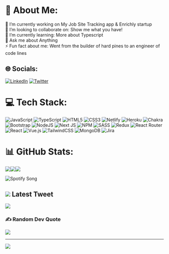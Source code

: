 # 💫 About Me:
🔭 I’m currently working on My Job Site Tracking app & Enrichly startup<br>👯 I’m looking to collaborate on: Show me what you have!<br>🌱 I’m currently learning: More about Typescript<br>💬 Ask me about Anything<br>⚡ Fun fact about me: Went from the builder of hard pines to an engineer of code lines


## 🌐 Socials:
[![LinkedIn](https://img.shields.io/badge/LinkedIn-%230077B5.svg?logo=linkedin&logoColor=white)](https://linkedin.com/in/https://www.linkedin.com/in/davidfox967/) [![Twitter](https://img.shields.io/badge/Twitter-%231DA1F2.svg?logo=Twitter&logoColor=white)](https://twitter.com/https://twitter.com/dave2188) 

# 💻 Tech Stack:
![JavaScript](https://img.shields.io/badge/javascript-%23323330.svg?style=for-the-badge&logo=javascript&logoColor=%23F7DF1E) ![TypeScript](https://img.shields.io/badge/typescript-%23007ACC.svg?style=for-the-badge&logo=typescript&logoColor=white) ![HTML5](https://img.shields.io/badge/html5-%23E34F26.svg?style=for-the-badge&logo=html5&logoColor=white) ![CSS3](https://img.shields.io/badge/css3-%231572B6.svg?style=for-the-badge&logo=css3&logoColor=white) ![Netlify](https://img.shields.io/badge/netlify-%23000000.svg?style=for-the-badge&logo=netlify&logoColor=#00C7B7) ![Heroku](https://img.shields.io/badge/heroku-%23430098.svg?style=for-the-badge&logo=heroku&logoColor=white) ![Chakra](https://img.shields.io/badge/chakra-%234ED1C5.svg?style=for-the-badge&logo=chakraui&logoColor=white) ![Bootstrap](https://img.shields.io/badge/bootstrap-%23563D7C.svg?style=for-the-badge&logo=bootstrap&logoColor=white) ![NodeJS](https://img.shields.io/badge/node.js-6DA55F?style=for-the-badge&logo=node.js&logoColor=white) ![Next JS](https://img.shields.io/badge/Next-black?style=for-the-badge&logo=next.js&logoColor=white) ![NPM](https://img.shields.io/badge/NPM-%23000000.svg?style=for-the-badge&logo=npm&logoColor=white) ![SASS](https://img.shields.io/badge/SASS-hotpink.svg?style=for-the-badge&logo=SASS&logoColor=white) ![Redux](https://img.shields.io/badge/redux-%23593d88.svg?style=for-the-badge&logo=redux&logoColor=white) ![React Router](https://img.shields.io/badge/React_Router-CA4245?style=for-the-badge&logo=react-router&logoColor=white) ![React](https://img.shields.io/badge/react-%2320232a.svg?style=for-the-badge&logo=react&logoColor=%2361DAFB) ![Vue.js](https://img.shields.io/badge/vuejs-%2335495e.svg?style=for-the-badge&logo=vuedotjs&logoColor=%234FC08D) ![TailwindCSS](https://img.shields.io/badge/tailwindcss-%2338B2AC.svg?style=for-the-badge&logo=tailwind-css&logoColor=white) ![MongoDB](https://img.shields.io/badge/MongoDB-%234ea94b.svg?style=for-the-badge&logo=mongodb&logoColor=white) ![Jira](https://img.shields.io/badge/jira-%230A0FFF.svg?style=for-the-badge&logo=jira&logoColor=white)
# 📊 GitHub Stats:

<div align="center">
  <div style="display: flex;">
    <img src="https://github-readme-stats.vercel.app/api?username=Dave2188&theme=dark&hide_border=false&include_all_commits=true&count_private=true" />
    <img src="https://github-readme-streak-stats.herokuapp.com/?user=Dave2188&theme=dark&hide_border=false" />
    <img src="https://github-readme-stats.vercel.app/api/top-langs/?username=Dave2188&theme=dark&hide_border=false&include_all_commits=true&count_private=true&layout=compact" />
  </div>
</div>

![Spotify Song](https://spotify-readme-dave.vercel.app/api?scan=true&rainbow=true&theme=dark)


## <img src="https://skillicons.dev/icons?i=twitter" /> Latest Tweet
[![](https://gtce.itsvg.in/api?username=dave2188)](https://github.com/VishwaGauravIn/github-twitter-card-embed)

### ✍️ Random Dev Quote
![](https://quotes-github-readme.vercel.app/api?type=horizontal&theme=radical)


---
[![](https://visitcount.itsvg.in/api?id=Dave2188&icon=0&color=0)](https://visitcount.itsvg.in)

<!-- Proudly created with GPRM ( https://gprm.itsvg.in ) -->

